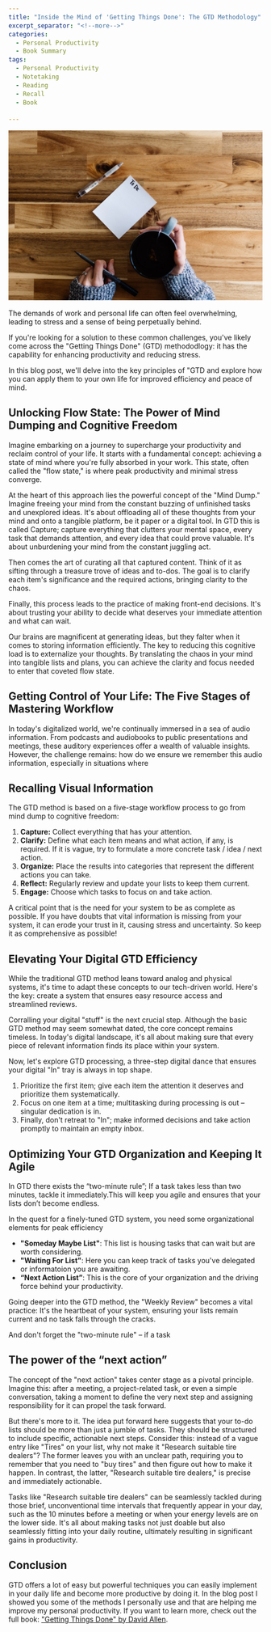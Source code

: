 ```yaml
---
title: "Inside the Mind of 'Getting Things Done': The GTD Methodology"
excerpt_separator: "<!--more-->"
categories:
  - Personal Productivity
  - Book Summary
tags:
  - Personal Productivity
  - Notetaking
  - Reading
  - Recall
  - Book

---
```

![image](/assets/images/to_do_list-unsplash.jpg)

The demands of work and personal life can often feel overwhelming, leading to stress and a sense of being perpetually behind.

If you're looking for a solution to these common challenges, you've likely come across the "Getting Things Done" (GTD) methododlogy: it has the capability for enhancing productivity and reducing stress.

In this blog post, we'll delve into the key principles of "GTD and explore how you can apply them to your own life for improved efficiency and peace of mind.

## Unlocking Flow State: The Power of Mind Dumping and Cognitive Freedom
Imagine embarking on a journey to supercharge your productivity and reclaim control of your life. It starts with a fundamental concept: achieving a state of mind where you're fully absorbed in your work. This state, often called the "flow state," is where peak productivity and minimal stress converge.

At the heart of this approach lies the powerful concept of the "Mind Dump." Imagine freeing your mind from the constant buzzing of unfinished tasks and unexplored ideas. It's about offloading all of these thoughts from your mind and onto a tangible platform, be it paper or a digital tool. In GTD this is called Capture; capture everything that clutters your mental space, every task that demands attention, and every idea that could prove valuable. It's about unburdening your mind from the constant juggling act.

Then comes the art of curating all that captured content. Think of it as sifting through a treasure trove of ideas and to-dos. The goal is to clarify each item's significance and the required actions, bringing clarity to the chaos.

Finally, this process leads to the practice of making front-end decisions. It's about trusting your ability to decide what deserves your immediate attention and what can wait.

Our brains are magnificent at generating ideas, but they falter when it comes to storing information efficiently. The key to reducing this cognitive load is to externalize your thoughts. By translating the chaos in your mind into tangible lists and plans, you can achieve the clarity and focus needed to enter that coveted flow state.

## Getting Control of Your Life: The Five Stages of Mastering Workflow
In today's digitalized world, we're continually immersed in a sea of audio information. From podcasts and audiobooks to public presentations and meetings, these auditory experiences offer a wealth of valuable insights. However, the challenge remains: how do we ensure we remember this audio information, especially in situations where 

## Recalling Visual Information
The GTD method is based on a five-stage workflow process to go from mind dump to cognitive freedom:
1. **Capture:** Collect everything that has your attention.
2. **Clarify:** Define what each item means and what action, if any, is required. If it is vague, try to formulate a more concrete task / idea / next action.
3. **Organize:** Place the results into categories that represent the different actions you can take.
4. **Reflect:** Regularly review and update your lists to keep them current.
5. **Engage:** Choose which tasks to focus on and take action.

A critical point that is the need for your system to be as complete as possible. If you have doubts that vital information is missing from your system, it can erode your trust in it, causing stress and uncertainty. So keep it as comprehensive as possible!

## Elevating Your Digital GTD Efficiency
While the traditional GTD method leans toward analog and physical systems, it's time to adapt these concepts to our tech-driven world. Here's the key: create a system that ensures easy resource access and streamlined reviews.

Corralling your digital "stuff" is the next crucial step. Although the basic GTD method may seem somewhat dated, the core concept remains timeless. In today's digital landscape, it's all about making sure that every piece of relevant information finds its place within your system.

Now, let's explore GTD processing, a three-step digital dance that ensures your digital "In" tray is always in top shape.
1. Prioritize the first item; give each item the attention it deserves and prioritize them systematically.
2. Focus on one item at a time; multitasking during processing is out – singular dedication is in.
3. Finally, don't retreat to "In"; make informed decisions and take action promptly to maintain an empty inbox.

## Optimizing Your GTD Organization and Keeping It Agile
In GTD there exists the “two-minute rule”; If a task takes less than two minutes, tackle it immediately.This will keep you agile and ensures that your lists don’t become endless.

In the quest for a finely-tuned GTD system, you need some organizational elements for peak efficiency

- **"Someday Maybe List"**: This list is housing tasks that can wait but are worth considering.
- **"Waiting For List"**:  Here you can keep track of tasks you've delegated or informatoion you are awaiting.
- **“Next Action List”**: This is the core of your organization and the driving force behind your productivity.

Going deeper into the GTD method, the "Weekly Review" becomes a vital practice: It's the heartbeat of your system, ensuring your lists remain current and no task falls through the cracks.

And don't forget the "two-minute rule" – if a task

## The power of the “next action”
The concept of the "next action" takes center stage as a pivotal principle. Imagine this: after a meeting, a project-related task, or even a simple conversation, taking a moment to define the very next step and assigning responsibility for it can propel the task forward.

But there's more to it. The idea put forward here suggests that your to-do lists should be more than just a jumble of tasks. They should be structured to include specific, actionable next steps. Consider this: instead of a vague entry like "Tires" on your list, why not make it "Research suitable tire dealers"? The former leaves you with an unclear path, requiring you to remember that you need to "buy tires" and then figure out how to make it happen. In contrast, the latter, "Research suitable tire dealers," is precise and immediately actionable.

Tasks like "Research suitable tire dealers" can be seamlessly tackled during those brief, unconventional time intervals that frequently appear in your day, such as the 10 minutes before a meeting or when your energy levels are on the lower side. It's all about making tasks not just doable but also seamlessly fitting into your daily routine, ultimately resulting in significant gains in productivity.

## Conclusion
GTD offers a lot of easy but powerful techniques you can easily implement in your daily life and become more productive by doing it. In the blog post I showed you some of the methods I personally use and that are helping me improve my personal productivity. If you want to learn more, check out the full book: 
["Getting Things Done" by David Allen](https://amzn.to/3tM3NbC).